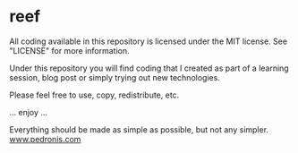 reef
====

All coding available in this repository is licensed under the MIT license.  See "LICENSE" for more information.

Under this repository you will find coding that I created as part of a learning session, blog post or simply trying out new technologies.

Please feel free to use, copy, redistribute, etc.

... enjoy ...

Everything should be made as simple as possible, but not any simpler.
www.pedronis.com

